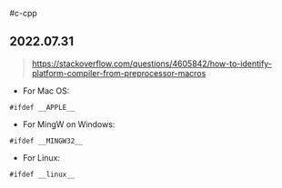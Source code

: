 #c-cpp 
## 2022.07.31

> https://stackoverflow.com/questions/4605842/how-to-identify-platform-compiler-from-preprocessor-macros

- For Mac OS:

`#ifdef __APPLE__`

- For MingW on Windows:

`#ifdef __MINGW32__`

- For Linux:

`#ifdef __linux__`

